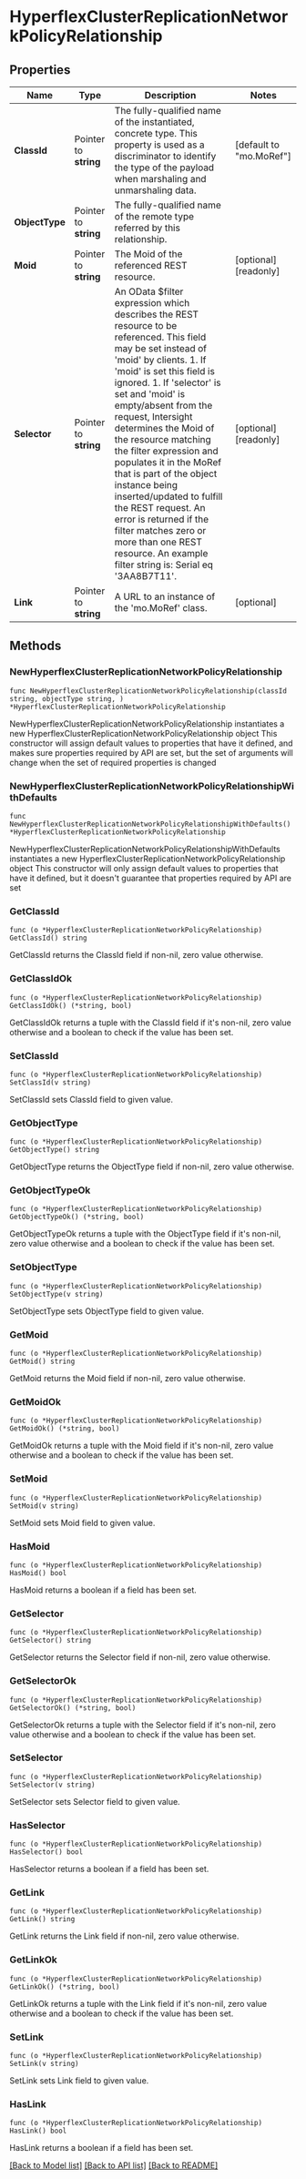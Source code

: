 # HyperflexClusterReplicationNetworkPolicyRelationship

## Properties

Name | Type | Description | Notes
------------ | ------------- | ------------- | -------------
**ClassId** | Pointer to **string** | The fully-qualified name of the instantiated, concrete type. This property is used as a discriminator to identify the type of the payload when marshaling and unmarshaling data. | [default to "mo.MoRef"]
**ObjectType** | Pointer to **string** | The fully-qualified name of the remote type referred by this relationship. | 
**Moid** | Pointer to **string** | The Moid of the referenced REST resource. | [optional] [readonly] 
**Selector** | Pointer to **string** | An OData $filter expression which describes the REST resource to be referenced. This field may be set instead of &#39;moid&#39; by clients. 1. If &#39;moid&#39; is set this field is ignored. 1. If &#39;selector&#39; is set and &#39;moid&#39; is empty/absent from the request, Intersight determines the Moid of the resource matching the filter expression and populates it in the MoRef that is part of the object instance being inserted/updated to fulfill the REST request. An error is returned if the filter matches zero or more than one REST resource. An example filter string is: Serial eq &#39;3AA8B7T11&#39;. | [optional] [readonly] 
**Link** | Pointer to **string** | A URL to an instance of the &#39;mo.MoRef&#39; class. | [optional] 

## Methods

### NewHyperflexClusterReplicationNetworkPolicyRelationship

`func NewHyperflexClusterReplicationNetworkPolicyRelationship(classId string, objectType string, ) *HyperflexClusterReplicationNetworkPolicyRelationship`

NewHyperflexClusterReplicationNetworkPolicyRelationship instantiates a new HyperflexClusterReplicationNetworkPolicyRelationship object
This constructor will assign default values to properties that have it defined,
and makes sure properties required by API are set, but the set of arguments
will change when the set of required properties is changed

### NewHyperflexClusterReplicationNetworkPolicyRelationshipWithDefaults

`func NewHyperflexClusterReplicationNetworkPolicyRelationshipWithDefaults() *HyperflexClusterReplicationNetworkPolicyRelationship`

NewHyperflexClusterReplicationNetworkPolicyRelationshipWithDefaults instantiates a new HyperflexClusterReplicationNetworkPolicyRelationship object
This constructor will only assign default values to properties that have it defined,
but it doesn't guarantee that properties required by API are set

### GetClassId

`func (o *HyperflexClusterReplicationNetworkPolicyRelationship) GetClassId() string`

GetClassId returns the ClassId field if non-nil, zero value otherwise.

### GetClassIdOk

`func (o *HyperflexClusterReplicationNetworkPolicyRelationship) GetClassIdOk() (*string, bool)`

GetClassIdOk returns a tuple with the ClassId field if it's non-nil, zero value otherwise
and a boolean to check if the value has been set.

### SetClassId

`func (o *HyperflexClusterReplicationNetworkPolicyRelationship) SetClassId(v string)`

SetClassId sets ClassId field to given value.


### GetObjectType

`func (o *HyperflexClusterReplicationNetworkPolicyRelationship) GetObjectType() string`

GetObjectType returns the ObjectType field if non-nil, zero value otherwise.

### GetObjectTypeOk

`func (o *HyperflexClusterReplicationNetworkPolicyRelationship) GetObjectTypeOk() (*string, bool)`

GetObjectTypeOk returns a tuple with the ObjectType field if it's non-nil, zero value otherwise
and a boolean to check if the value has been set.

### SetObjectType

`func (o *HyperflexClusterReplicationNetworkPolicyRelationship) SetObjectType(v string)`

SetObjectType sets ObjectType field to given value.


### GetMoid

`func (o *HyperflexClusterReplicationNetworkPolicyRelationship) GetMoid() string`

GetMoid returns the Moid field if non-nil, zero value otherwise.

### GetMoidOk

`func (o *HyperflexClusterReplicationNetworkPolicyRelationship) GetMoidOk() (*string, bool)`

GetMoidOk returns a tuple with the Moid field if it's non-nil, zero value otherwise
and a boolean to check if the value has been set.

### SetMoid

`func (o *HyperflexClusterReplicationNetworkPolicyRelationship) SetMoid(v string)`

SetMoid sets Moid field to given value.

### HasMoid

`func (o *HyperflexClusterReplicationNetworkPolicyRelationship) HasMoid() bool`

HasMoid returns a boolean if a field has been set.

### GetSelector

`func (o *HyperflexClusterReplicationNetworkPolicyRelationship) GetSelector() string`

GetSelector returns the Selector field if non-nil, zero value otherwise.

### GetSelectorOk

`func (o *HyperflexClusterReplicationNetworkPolicyRelationship) GetSelectorOk() (*string, bool)`

GetSelectorOk returns a tuple with the Selector field if it's non-nil, zero value otherwise
and a boolean to check if the value has been set.

### SetSelector

`func (o *HyperflexClusterReplicationNetworkPolicyRelationship) SetSelector(v string)`

SetSelector sets Selector field to given value.

### HasSelector

`func (o *HyperflexClusterReplicationNetworkPolicyRelationship) HasSelector() bool`

HasSelector returns a boolean if a field has been set.

### GetLink

`func (o *HyperflexClusterReplicationNetworkPolicyRelationship) GetLink() string`

GetLink returns the Link field if non-nil, zero value otherwise.

### GetLinkOk

`func (o *HyperflexClusterReplicationNetworkPolicyRelationship) GetLinkOk() (*string, bool)`

GetLinkOk returns a tuple with the Link field if it's non-nil, zero value otherwise
and a boolean to check if the value has been set.

### SetLink

`func (o *HyperflexClusterReplicationNetworkPolicyRelationship) SetLink(v string)`

SetLink sets Link field to given value.

### HasLink

`func (o *HyperflexClusterReplicationNetworkPolicyRelationship) HasLink() bool`

HasLink returns a boolean if a field has been set.


[[Back to Model list]](../README.md#documentation-for-models) [[Back to API list]](../README.md#documentation-for-api-endpoints) [[Back to README]](../README.md)


